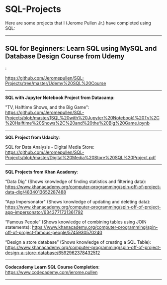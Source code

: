 # SQL-Projects

Here are some projects that I (Jerome Pullen Jr.) have completed using SQL:
_________________________________________

<h2>SQL for Beginners: Learn SQL using MySQL and Database Design Course from Udemy </h2>:

https://github.com/Jeromepullen/SQL-Projects/tree/master/Udemy%20SQL%20Course

_________________________________________


<b>SQL with Jupyter Notebook Project from Datacamp</b>: 

"TV, Halftime Shows, and the Big Game":
https://github.com/Jeromepullen/SQL-Projects/blob/master/(SQL%20with%20Jupyter%20Notebook)%20Tv%2C%20Halftime%20Shows%2C%20and%20the%20Big%20Game.ipynb

_________________________________________

<b>SQL Project from Udacity</b>:

SQL for Data Analysis - Digital Media Store:
https://github.com/Jeromepullen/SQL-Projects/blob/master/Digital%20Media%20Store%20SQL%20Project.pdf

_________________________________________

<b>SQL Projects from Khan Academy</b>:

“Data Dig" (Shows knowledge of finding statistics and filtering data):
https://www.khanacademy.org/computer-programming/spin-off-of-project-data-dig/4834013652287488

“App Impersonator" (Shows knowledge of updating and deleting data):
https://www.khanacademy.org/computer-programming/spin-off-of-project-app-impersonator/6343771731361792

“Famous People” (Shows knowledge of combining tables using JOIN statements):
https://www.khanacademy.org/computer-programming/spin-off-of-project-famous-people/5745930570240

“Design a store database” (Shows knowledge of creating a SQL Table):
https://www.khanacademy.org/computer-programming/spin-off-of-project-design-a-store-database/6592962378432512

_________________________________________

<b>Codecademy Learn SQL Course Completion</b>:
https://www.codecademy.com/jerome.pullen

________________________________________
